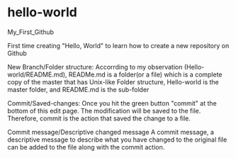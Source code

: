 # hello-world
My_First_Github

First time creating "Hello, World" to learn how to create a new repository on Github

New Branch/Folder structure:
Accorrding to my observation (Hello-world/README.md), READMe.md is a folder(or a file) which is a complete copy of the master that has Unix-like Folder structure, Hello-world is the master folder, and README.md is the sub-folder

Commit/Saved-changes:
Once you hit the green button "commit" at the bottom of this edit page. The modification will be saved to the file. Therefore, commit is the action that saved the change to a file. 

Commit message/Descriptive changed message
A commit message, a descriptive message to describe what you have changed to the original file can be added to the file along with the commit action.
